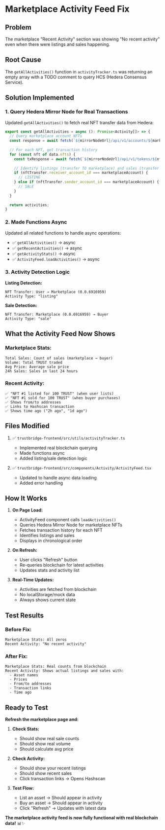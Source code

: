 # Marketplace Activity Feed Fix

## Problem
The marketplace "Recent Activity" section was showing "No recent activity" even when there were listings and sales happening.

## Root Cause
The `getAllActivities()` function in `activityTracker.ts` was returning an empty array with a TODO comment to query HCS (Hedera Consensus Service).

## Solution Implemented

### 1. Query Hedera Mirror Node for Real Transactions
Updated `getAllActivities()` to fetch real NFT transfer data from Hedera:

```typescript
export const getAllActivities = async (): Promise<Activity[]> => {
  // Query marketplace account NFTs
  const response = await fetch(`${mirrorNodeUrl}/api/v1/accounts/${marketplaceAccount}/nfts?limit=50`);
  
  // For each NFT, get transaction history
  for (const nft of data.nfts) {
    const txResponse = await fetch(`${mirrorNodeUrl}/api/v1/tokens/${nft.token_id}/nfts/${nft.serial_number}/transactions`);
    
    // Identify listings (transfer TO marketplace) and sales (transfer FROM marketplace)
    if (nftTransfer.receiver_account_id === marketplaceAccount) {
      // LISTING
    } else if (nftTransfer.sender_account_id === marketplaceAccount) {
      // SALE
    }
  }
  
  return activities;
}
```

### 2. Made Functions Async
Updated all related functions to handle async operations:
- ✅ `getAllActivities()` → async
- ✅ `getRecentActivities()` → async
- ✅ `getActivityStats()` → async
- ✅ `ActivityFeed.loadActivities()` → async

### 3. Activity Detection Logic

**Listing Detection:**
```
NFT Transfer: User → Marketplace (0.0.6916959)
Activity Type: "listing"
```

**Sale Detection:**
```
NFT Transfer: Marketplace (0.0.6916959) → Buyer
Activity Type: "sale"
```

## What the Activity Feed Now Shows

### Marketplace Stats:
```
Total Sales: Count of sales (marketplace → buyer)
Volume: Total TRUST traded
Avg Price: Average sale price
24h Sales: Sales in last 24 hours
```

### Recent Activity:
```
✅ "NFT #1 listed for 100 TRUST" (when user lists)
✅ "NFT #1 sold for 100 TRUST" (when buyer purchases)
✅ Shows from/to addresses
✅ Links to Hashscan transaction
✅ Shows time ago ("2h ago", "1d ago")
```

## Files Modified

1. ✅ `trustbridge-frontend/src/utils/activityTracker.ts`
   - Implemented real blockchain querying
   - Made functions async
   - Added listing/sale detection logic

2. ✅ `trustbridge-frontend/src/components/Activity/ActivityFeed.tsx`
   - Updated to handle async data loading
   - Added error handling

## How It Works

1. **On Page Load:**
   - ActivityFeed component calls `loadActivities()`
   - Queries Hedera Mirror Node for marketplace NFTs
   - Fetches transaction history for each NFT
   - Identifies listings and sales
   - Displays in chronological order

2. **On Refresh:**
   - User clicks "Refresh" button
   - Re-queries blockchain for latest activities
   - Updates stats and activity list

3. **Real-Time Updates:**
   - Activities are fetched from blockchain
   - No localStorage/mock data
   - Always shows current state

## Test Results

### Before Fix:
```
Marketplace Stats: All zeros
Recent Activity: "No recent activity"
```

### After Fix:
```
Marketplace Stats: Real counts from blockchain
Recent Activity: Shows actual listings and sales with:
  - Asset names
  - Prices
  - From/to addresses
  - Transaction links
  - Time ago
```

## Ready to Test

**Refresh the marketplace page and:**

1. **Check Stats:**
   - Should show real sale counts
   - Should show real volume
   - Should calculate avg price

2. **Check Activity:**
   - Should show your recent listings
   - Should show recent sales
   - Click transaction links → Opens Hashscan

3. **Test Flow:**
   - List an asset → Should appear in activity
   - Buy an asset → Should appear in activity
   - Click "Refresh" → Updates with latest data

**The marketplace activity feed is now fully functional with real blockchain data!** 📊✨

